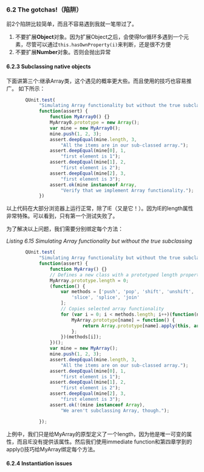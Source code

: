 ### 6.2 The gotchas!（陷阱）

前2个陷阱比较简单，而且不容易遇到我就一笔带过了。

1. 不要扩展**Object**对象。因为扩展Object之后，会使得for循环多遇到一个元素，尽管可以通过`this.hasOwnProperty(i)`来判断，还是很不方便
2. 不要扩展**Number**对象。否则会抛出异常

#### 6.2.3 Subclassing native objects

下面讲第三个:继承Array类，这个遇见的概率更大些。而且使用的技巧也容易推广。
如下所示：

```javascript
       QUnit.test(
            "Simulating Array functionality but without the true subclassing",
            function(assert) {
                function MyArray0() {}
                MyArray0.prototype = new Array();
                var mine = new MyArray0();
                mine.push(1, 2, 3);
                assert.deepEqual(mine.length, 3,
                    "All the items are in our sub-classed array.");
                assert.deepEqual(mine[0], 1,
                    "first element is 1");
                assert.deepEqual(mine[1], 2,
                    "first element is 2");
                assert.deepEqual(mine[2], 3,
                    "first element is 3");
                assert.ok(mine instanceof Array,
                    "Verify that we implement Array functionality.");
            })
```

以上代码在大部分浏览器上运行正常，除了IE（又是它！）。因为IE的length属性非常特殊。可以看到，只有第一个测试失败了。

为了解决以上问题，我们需要分别绑定每个方法：

*Listing 6.15 Simulating Array functionality but without the true subclassing*

```javascript
       QUnit.test(
            "Simulating Array functionality but without the true subclassing",
            function(assert) {
                function MyArray() {}
                // Defines a new class with a prototyped length property￼￼￼
                MyArray.prototype.length = 0;
                (function() {
                    var methods = ['push', 'pop', 'shift', 'unshift',
                        'slice', 'splice', 'join'
                    ];
                    // Copies selected array functionality￼
                    for (var i = 0; i < methods.length; i++)(function(name) {
                        MyArray.prototype[name] = function() {
                            return Array.prototype[name].apply(this, arguments);
                        };
                    })(methods[i]);
                })();
                var mine = new MyArray();
                mine.push(1, 2, 3);
                assert.deepEqual(mine.length, 3,
                    "All the items are on our sub-classed array.");
                assert.deepEqual(mine[0], 1,
                    "first element is 1");
                assert.deepEqual(mine[1], 2,
                    "first element is 2");
                assert.deepEqual(mine[2], 3,
                    "first element is 3");
                assert.ok(!(mine instanceof Array),
                    "We aren't subclassing Array, though.");

            });
```
   
上例中，我们只是给MyArray的原型定义了一个length，因为他是唯一可变的属性，而且IE没有提供该属性。然后我们使用immediate function和第四章学到的apply()技巧给MyArray绑定每个方法。

#### 6.2.4 Instantiation issues
